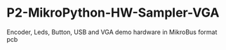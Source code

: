 # P2-MikroPython-HW-Sampler-VGA
Encoder, Leds, Button, USB and VGA demo hardware in MikroBus format pcb
